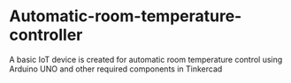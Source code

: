 # Automatic-room-temperature-controller
A basic IoT device is created for automatic room temperature control using Arduino UNO and other required components in Tinkercad
